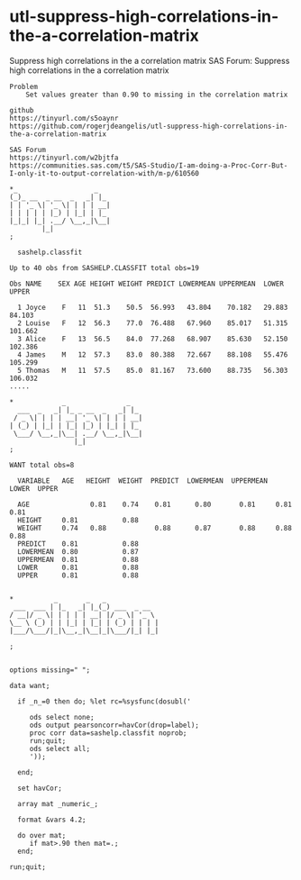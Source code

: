# utl-suppress-high-correlations-in-the-a-correlation-matrix
Suppress high correlations in the a correlation matrix
    SAS Forum: Suppress high correlations in the a correlation matrix

    Problem
        Set values greater than 0.90 to missing in the correlation matrix

    github
    https://tinyurl.com/s5oaynr
    https://github.com/rogerjdeangelis/utl-suppress-high-correlations-in-the-a-correlation-matrix

    SAS Forum
    https://tinyurl.com/w2bjtfa
    https://communities.sas.com/t5/SAS-Studio/I-am-doing-a-Proc-Corr-But-I-only-it-to-output-correlation-with/m-p/610560

    *_                   _
    (_)_ __  _ __  _   _| |_
    | | '_ \| '_ \| | | | __|
    | | | | | |_) | |_| | |_
    |_|_| |_| .__/ \__,_|\__|
            |_|
    ;

      sashelp.classfit

    Up to 40 obs from SASHELP.CLASSFIT total obs=19

    Obs NAME    SEX AGE HEIGHT WEIGHT PREDICT LOWERMEAN UPPERMEAN  LOWER   UPPER

      1 Joyce    F   11  51.3    50.5  56.993   43.804    70.182   29.883  84.103
      2 Louise   F   12  56.3    77.0  76.488   67.960    85.017   51.315 101.662
      3 Alice    F   13  56.5    84.0  77.268   68.907    85.630   52.150 102.386
      4 James    M   12  57.3    83.0  80.388   72.667    88.108   55.476 105.299
      5 Thomas   M   11  57.5    85.0  81.167   73.600    88.735   56.303 106.032
    .....

    *            _               _
      ___  _   _| |_ _ __  _   _| |_
     / _ \| | | | __| '_ \| | | | __|
    | (_) | |_| | |_| |_) | |_| | |_
     \___/ \__,_|\__| .__/ \__,_|\__|
                    |_|
    ;

    WANT total obs=8

      VARIABLE   AGE   HEIGHT  WEIGHT  PREDICT  LOWERMEAN  UPPERMEAN  LOWER  UPPER

      AGE               0.81    0.74    0.81      0.80       0.81     0.81   0.81
      HEIGHT     0.81           0.88
      WEIGHT     0.74   0.88            0.88      0.87       0.88     0.88   0.88
      PREDICT    0.81           0.88
      LOWERMEAN  0.80           0.87
      UPPERMEAN  0.81           0.88
      LOWER      0.81           0.88
      UPPER      0.81           0.88


    *          _       _   _
     ___  ___ | |_   _| |_(_) ___  _ __
    / __|/ _ \| | | | | __| |/ _ \| '_ \
    \__ \ (_) | | |_| | |_| | (_) | | | |
    |___/\___/|_|\__,_|\__|_|\___/|_| |_|

    ;


    options missing=" ";

    data want;

      if _n_=0 then do; %let rc=%sysfunc(dosubl('

         ods select none;
         ods output pearsoncorr=havCor(drop=label);
         proc corr data=sashelp.classfit noprob;
         run;quit;
         ods select all;
         '));

      end;

      set havCor;

      array mat _numeric_;

      format &vars 4.2;

      do over mat;
         if mat>.90 then mat=.;
      end;

    run;quit;


